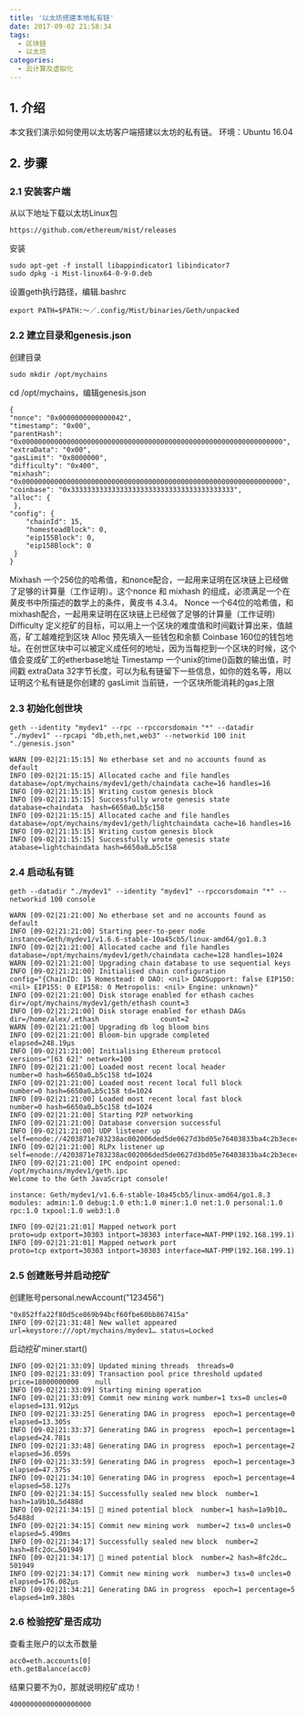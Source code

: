 ```yaml
---
title: '以太坊搭建本地私有链'
date: 2017-09-02 21:58:34
tags:
  - 区块链
  - 以太坊
categories:
  - 云计算及虚拟化
---
```


## 1. 介绍
本文我们演示如何使用以太坊客户端搭建以太坊的私有链。
环境：Ubuntu 16.04

## 2. 步骤
### 2.1 安装客户端
从以下地址下载以太坊Linux包

	https://github.com/ethereum/mist/releases

安装
	
	sudo apt-get -f install libappindicator1 libindicator7
	sudo dpkg -i Mist-linux64-0-9-0.deb

设置geth执行路径，编辑.bashrc

	export PATH=$PATH:～／.config/Mist/binaries/Geth/unpacked
### 2.2 建立目录和genesis.json
创建目录

	sudo mkdir /opt/mychains

cd /opt/mychains，编辑genesis.json

	{
    "nonce": "0x0000000000000042",     
    "timestamp": "0x00",
    "parentHash": "0x0000000000000000000000000000000000000000000000000000000000000000",
    "extraData": "0x00",     
    "gasLimit": "0x8000000",     
    "difficulty": "0x400",
    "mixhash": "0x0000000000000000000000000000000000000000000000000000000000000000",
    "coinbase": "0x3333333333333333333333333333333333333333",     
    "alloc": {
     },
    "config": {
        "chainId": 15,
        "homesteadBlock": 0,
        "eip155Block": 0,
        "eip158Block": 0
   	 }
	}
	
Mixhash
一个256位的哈希值，和nonce配合，一起用来证明在区块链上已经做了足够的计算量（工作证明）。这个nonce 和 mixhash 的组成，必须满足一个在黄皮书中所描述的数学上的条件，黄皮书 4.3.4。
Nonce
一个64位的哈希值，和mixhash配合，一起用来证明在区块链上已经做了足够的计算量（工作证明）
Difficulty
定义挖矿的目标，可以用上一个区块的难度值和时间戳计算出来，值越高，矿工越难挖到区块
Alloc 预先填入一些钱包和余额
Coinbase
160位的钱包地址。在创世区块中可以被定义成任何的地址，因为当每挖到一个区块的时候，这个值会变成矿工的etherbase地址
Timestamp  一个unix的time()函数的输出值，时间戳
extraData  32字节长度，可以为私有链留下一些信息，如你的姓名等，用以证明这个私有链是你创建的
gasLimit   当前链，一个区块所能消耗的gas上限

### 2.3 初始化创世块

	geth --identity "mydev1" --rpc --rpccorsdomain "*" --datadir "./mydev1" --rpcapi "db,eth,net,web3" --networkid 100 init "./genesis.json"
	
	WARN [09-02|21:15:15] No etherbase set and no accounts found as default 
	INFO [09-02|21:15:15] Allocated cache and file handles database=/opt/mychains/mydev1/geth/chaindata cache=16 handles=16
	INFO [09-02|21:15:15] Writing custom genesis block 
	INFO [09-02|21:15:15] Successfully wrote genesis state database=chaindata  hash=6650a0…b5c158
	INFO [09-02|21:15:15] Allocated cache and file handles database=/opt/mychains/mydev1/geth/lightchaindata cache=16 handles=16
	INFO [09-02|21:15:15] Writing custom genesis block 
	INFO [09-02|21:15:15] Successfully wrote genesis state atabase=lightchaindata hash=6650a0…b5c158
 
### 2.4 启动私有链

	geth --datadir "./mydev1" --identity "mydev1" --rpccorsdomain "*" --networkid 100 console
	
	WARN [09-02|21:21:00] No etherbase set and no accounts found as default 
	INFO [09-02|21:21:00] Starting peer-to-peer node               instance=Geth/mydev1/v1.6.6-stable-10a45cb5/linux-amd64/go1.8.3
	INFO [09-02|21:21:00] Allocated cache and file handles         database=/opt/mychains/mydev1/geth/chaindata cache=128 handles=1024
	WARN [09-02|21:21:00] Upgrading chain database to use sequential keys 
	INFO [09-02|21:21:00] Initialised chain configuration          config="{ChainID: 15 Homestead: 0 DAO: <nil> DAOSupport: false EIP150: <nil> EIP155: 0 EIP158: 0 Metropolis: <nil> Engine: unknown}"
	INFO [09-02|21:21:00] Disk storage enabled for ethash caches   dir=/opt/mychains/mydev1/geth/ethash count=3
	INFO [09-02|21:21:00] Disk storage enabled for ethash DAGs     dir=/home/alex/.ethash               count=2
	WARN [09-02|21:21:00] Upgrading db log bloom bins 
	INFO [09-02|21:21:00] Bloom-bin upgrade completed              elapsed=248.19µs
	INFO [09-02|21:21:00] Initialising Ethereum protocol           versions="[63 62]" network=100
	INFO [09-02|21:21:00] Loaded most recent local header          number=0 hash=6650a0…b5c158 td=1024
	INFO [09-02|21:21:00] Loaded most recent local full block      number=0 hash=6650a0…b5c158 td=1024
	INFO [09-02|21:21:00] Loaded most recent local fast block      number=0 hash=6650a0…b5c158 td=1024
	INFO [09-02|21:21:00] Starting P2P networking 
	INFO [09-02|21:21:00] Database conversion successful 
	INFO [09-02|21:21:00] UDP listener up                          self=enode://4203871e783238ac002006ded5de0627d3bd05e76403833ba4c2b3ecec0e98cecae5d367123b1c1aadb6ce3cc59491de3cb78d4ff469a452beb49ce2de9f0c01@192.168.1.5:30303
	INFO [09-02|21:21:00] RLPx listener up                         self=enode://4203871e783238ac002006ded5de0627d3bd05e76403833ba4c2b3ecec0e98cecae5d367123b1c1aadb6ce3cc59491de3cb78d4ff469a452beb49ce2de9f0c01@192.168.1.5:30303
	INFO [09-02|21:21:00] IPC endpoint opened: /opt/mychains/mydev1/geth.ipc 
	Welcome to the Geth JavaScript console!

	instance: Geth/mydev1/v1.6.6-stable-10a45cb5/linux-amd64/go1.8.3
 	modules: admin:1.0 debug:1.0 eth:1.0 miner:1.0 net:1.0 personal:1.0 rpc:1.0 txpool:1.0 web3:1.0

	INFO [09-02|21:21:01] Mapped network port                      proto=udp extport=30303 intport=30303 interface=NAT-PMP(192.168.199.1)
	INFO [09-02|21:21:01] Mapped network port                      proto=tcp extport=30303 intport=30303 interface=NAT-PMP(192.168.199.1)

### 2.5 创建账号并启动挖矿

创建账号personal.newAccount("123456")
	
	"0x852ffa22f80d5ce869b94bcf60fbe60bb867415a"
	INFO [09-02|21:31:48] New wallet appeared url=keystore:///opt/mychains/mydev1… status=Locked

启动挖矿miner.start()
	
	INFO [09-02|21:33:09] Updated mining threads  threads=0
	INFO [09-02|21:33:09] Transaction pool price threshold updated price=18000000000	null
	INFO [09-02|21:33:09] Starting mining operation 
	INFO [09-02|21:33:09] Commit new mining work number=1 txs=0 uncles=0 elapsed=131.912µs
	INFO [09-02|21:33:25] Generating DAG in progress  epoch=1 percentage=0 elapsed=13.305s
	INFO [09-02|21:33:37] Generating DAG in progress  epoch=1 percentage=1 elapsed=24.781s
	INFO [09-02|21:33:48] Generating DAG in progress  epoch=1 percentage=2 elapsed=36.059s
	INFO [09-02|21:33:59] Generating DAG in progress  epoch=1 percentage=3 elapsed=47.375s
	INFO [09-02|21:34:10] Generating DAG in progress  epoch=1 percentage=4 elapsed=58.127s
	INFO [09-02|21:34:15] Successfully sealed new block  number=1 hash=1a9b10…5d488d
	INFO [09-02|21:34:15] 🔨 mined potential block  number=1 hash=1a9b10…5d488d
	INFO [09-02|21:34:15] Commit new mining work  number=2 txs=0 uncles=0 elapsed=5.490ms
	INFO [09-02|21:34:17] Successfully sealed new block  number=2 hash=8fc2dc…501949
	INFO [09-02|21:34:17] 🔨 mined potential block  number=2 hash=8fc2dc…501949
	INFO [09-02|21:34:17] Commit new mining work  number=3 txs=0 uncles=0 elapsed=176.082µs
	INFO [09-02|21:34:21] Generating DAG in progress  epoch=1 percentage=5 elapsed=1m9.380s


### 2.6 检验挖矿是否成功
查看主账户的以太币数量

	acc0=eth.accounts[0]
	eth.getBalance(acc0)

结果只要不为0，那就说明挖矿成功！
	
	40000000000000000000

